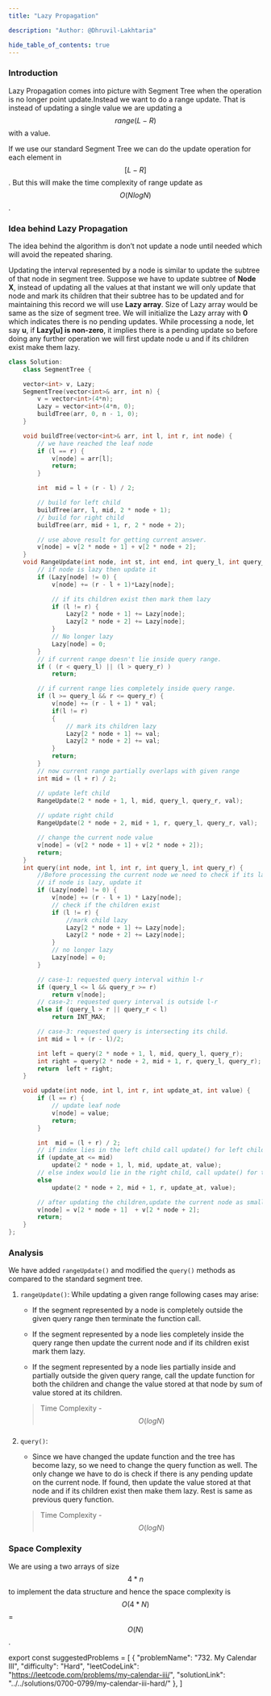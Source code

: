 ```yaml
---
title: "Lazy Propagation"

description: "Author: @Dhruvil-Lakhtaria"

hide_table_of_contents: true
---
```


<TutorialAuthors  names="@Dhruvil-Lakhtaria"/>

### Introduction

Lazy Propagation comes into picture with Segment Tree when the operation is no longer point update.Instead we want to do a range update. That is instead of updating a single value we are updating a $$range(L - R)$$ with a value.

If we use our standard Segment Tree we can do the update operation for each element in $$[L - R]$$.
But this will make the time complexity of range update as $$O(NlogN)$$.

### Idea behind Lazy Propagation

The idea behind the algorithm is don’t not update a node until needed which will avoid the repeated sharing.

Updating the interval represented by a node is similar to update the subtree of that node in segment tree. Suppose we have to update subtree of **Node X**, instead of updating all the values at that instant we will only update that node and mark its children that their subtree has to be updated and for maintaining this record we will use **Lazy array**. Size of Lazy array would be same as the size of segment tree. We will initialize the Lazy array with **0** which indicates there is no pending updates. While processing a node, let say **u**, if **Lazy[u] is non-zero**, it implies there is a pending update so before doing any further operation we will first update node u and if its children exist make them lazy.

<Tabs>
<TabItem value="cpp" label="c++">
<SolutionAuthor name="@DhruvilLakhtaria"/>

```CPP
class Solution:
    class SegmentTree {

    vector<int> v, Lazy;
    SegmentTree(vector<int>& arr, int n) {
	    v = vector<int>(4*n);
        Lazy = vector<int>(4*n, 0);
	    buildTree(arr, 0, n - 1, 0);
    }

    void buildTree(vector<int>& arr, int l, int r, int node) {
	    // we have reached the leaf node
	    if (l == r) {
		    v[node] = arr[l];
		    return;
	    }

	    int  mid = l + (r - l) / 2;

	    // build for left child
	    buildTree(arr, l, mid, 2 * node + 1);
	    // build for right child
	    buildTree(arr, mid + 1, r, 2 * node + 2);

	    // use above result for getting current answer.
	    v[node] = v[2 * node + 1] + v[2 * node + 2];
    }
    void RangeUpdate(int node, int st, int end, int query_l, int query_r, int val) {
        // if node is lazy then update it
        if (Lazy[node] != 0) {
            v[node] += (r - l + 1)*Lazy[node];

            // if its children exist then mark them lazy
            if (l != r) {
                Lazy[2 * node + 1] += Lazy[node];
                Lazy[2 * node + 2] += Lazy[node];
            }
            // No longer lazy
            Lazy[node] = 0;
        }
        // if current range doesn't lie inside query range.
        if ( (r < query_l) || (l > query_r) )
            return;

        // if current range lies completely inside query range.
        if (l >= query_l && r <= query_r) {
            v[node] += (r - l + 1) * val;
            if(l != r)
            {
                // mark its children lazy
                Lazy[2 * node + 1] += val;
                Lazy[2 * node + 2] += val;
            }
            return;
        }
        // now current range partially overlaps with given range
        int mid = (l + r) / 2;

        // update left child
        RangeUpdate(2 * node + 1, l, mid, query_l, query_r, val);
        
        // update right child
        RangeUpdate(2 * node + 2, mid + 1, r, query_l, query_r, val);

        // change the current node value
        v[node] = (v[2 * node + 1] + v[2 * node + 2]);
        return;
    }
    int query(int node, int l, int r, int query_l, int query_r) {
        //Before processing the current node we need to check if its lazy and relax it
        // if node is lazy, update it
	    if (Lazy[node] != 0) {
		    v[node] += (r - l + 1) * Lazy[node];
            // check if the children exist
		    if (l != r) {
                //mark child lazy
			    Lazy[2 * node + 1] += Lazy[node];
			    Lazy[2 * node + 2] += Lazy[node];
		    }
            // no longer lazy
		    Lazy[node] = 0;
	    }

	    // case-1: requested query interval within l-r
	    if (query_l <= l && query_r >= r)
		    return v[node];
	    // case-2: requested query interval is outside l-r
	    else if (query_l > r || query_r < l)
		    return INT_MAX;

	    // case-3: requested query is intersecting its child.
	    int mid = l + (r - l)/2;

	    int left = query(2 * node + 1, l, mid, query_l, query_r);
	    int right = query(2 * node + 2, mid + 1, r, query_l, query_r);
	    return  left + right;
    }

    void update(int node, int l, int r, int update_at, int value) {
	    if (l == r) {
		    // update leaf node
		    v[node] = value;
		    return;
	    }

	    int  mid = (l + r) / 2;
	    // if index lies in the left child call update() for left child
	    if (update_at <= mid)
		    update(2 * node + 1, l, mid, update_at, value);
		// else index would lie in the right child, call update() for the right child
	    else
		    update(2 * node + 2, mid + 1, r, update_at, value);

	    // after updating the children,update the current node as smallest of its children
	    v[node] = v[2 * node + 1]  + v[2 * node + 2];
	 	return;
    }
};
```

</TabItem>
</Tabs>

### Analysis

We have added `rangeUpdate()` and modified the `query()` methods as compared to the standard segment tree.

1. `rangeUpdate()`: While updating a given range following cases may arise:

   - If the segment represented by a node is completely outside the given query range then terminate the function call.

   - If the segment represented by a node lies completely inside the query range then update the current node and if its children exist mark them lazy.

   - If the segment represented by a node lies partially inside and partially outside the given query range, call the update function for both the children and change the value stored at that node by sum of value stored at its children.

   > Time Complexity - $$O(logN)$$

###

2. `query()`:

   - Since we have changed the update function and the tree has become lazy, so we need to change the query function as well. The only change we have to do is check if there is any pending update on the current node. If found, then update the value stored at that node and if its children exist then make them lazy. Rest is same as previous query function.

   > Time Complexity - $$O(logN)$$

### Space Complexity

We are using a two arrays of size $$4*n$$ to implement the data structure and hence the space complexity is $$O(4*N)$$ = $$O(N)$$.

export const suggestedProblems = [
{
"problemName": "732. My Calendar III",
"difficulty": "Hard",
"leetCodeLink": "https://leetcode.com/problems/my-calendar-iii/",
"solutionLink": "../../solutions/0700-0799/my-calendar-iii-hard/"
},
]

<Table title="Suggested Problems" data={suggestedProblems} />

<!-- https://leetcode.com/problems/frequency-of-the-most-frequent-element/solutions/1175611/segment-tree-with-lazy-propagation/ -->
